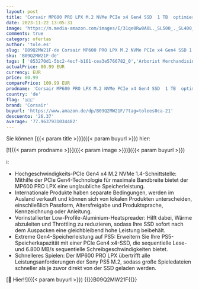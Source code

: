 ```yaml
---
layout: post
title: 'Corsair MP600 PRO LPX M.2 NVMe PCIe x4 Gen4 SSD  1 TB  optimiert für PS5 Black  1 Stück'
date: 2023-11-22 13:05:31
image: 'https://m.media-amazon.com/images/I/31qe0Rw8A0L._SL500_._SL400_.jpg'
comments: true
category: ofertas
author: 'tole.es'
slug: 'B09Q2MW21F-de Corsair MP600 PRO LPX M.2 NVMe PCIe x4 Gen4 SSD 1 TB...'
sku: 'B09Q2MW21F-de'
tags: [ '853270d1-5bc2-4ecf-b161-cea3e5766782_0','Arborist Merchandising Root','Computer & Zubehör','Computer & Zubehör: Produkte mit Umwelt-Label','Custom Stores','Datenspeicher','Interne SSD','Interne Solid State Drives','Interne Speichermedien','Interner Speicher','Komponenten','PC-Gaming','Self Service','Special Features Stores','a4cbee59-f823-40fe-831a-7de64f655f6f_0','a4cbee59-f823-40fe-831a-7de64f655f6f_1301','a4cbee59-f823-40fe-831a-7de64f655f6f_4701','corsair','🇩🇪', ]
actualPrice: 80.99 EUR
currency: EUR
price: 80.99
comparePrice: 109.99 EUR
prodname: 'Corsair MP600 PRO LPX M.2 NVMe PCIe x4 Gen4 SSD  1 TB  optimiert für PS5 Black  1 Stück'
country: 'de'
flag: '🇩🇪'
brand: 'Corsair'
buyurl: 'https://www.amazon.de/dp/B09Q2MW21F/?tag=tolees0ca-21'
descuento: '26.37'
average: '77.9637931034482'
---
```


Sie können [{{< param title >}}]({{< param buyurl >}}) hier:

[![{{< param prodname >}}]({{< param image >}})]({{< param buyurl >}})

ℹ️:

- Hochgeschwindigkeits-PCIe Gen4 x4 M.2 NVMe 1.4-Schnittstelle: Mithilfe der PCIe Gen4-Technologie für maximale Bandbreite bietet der MP600 PRO LPX eine unglaubliche Speicherleistung.
- Internationale Produkte haben separate Bedingungen, werden im Ausland verkauft und können sich von lokalen Produkten unterscheiden, einschließlich Passform, Altersfreigabe und Produktsprache, Kennzeichnung oder Anleitung.
- Vorinstallierter Low-Profile-Aluminium-Heatspreader: Hilft dabei, Wärme abzuleiten und Throttling zu reduzieren, sodass Ihre SSD sofort nach dem Auspacken eine gleichbleibend hohe Leistung beibehält.
- Extreme Gen4-Speicherleistung auf PS5: Erweitern Sie Ihre PS5-Speicherkapazität mit einer PCIe Gen4 x4-SSD, die sequentielle Lese- und 6.800 MB/s sequentielle Schreibgeschwindigkeiten bietet.
- Schnelleres Spielen: Der MP600 PRO LPX übertrifft alle Leistungsanforderungen der Sony PS5 M.2, sodass große Spieledateien schneller als je zuvor direkt von der SSD geladen werden.

[🛒 Hier!!]({{< param buyurl >}})
{{<world>}}B09Q2MW21F{{</world>}}
